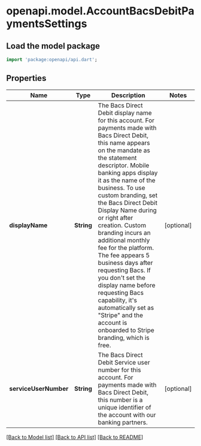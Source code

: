 # openapi.model.AccountBacsDebitPaymentsSettings

## Load the model package
```dart
import 'package:openapi/api.dart';
```

## Properties
Name | Type | Description | Notes
------------ | ------------- | ------------- | -------------
**displayName** | **String** | The Bacs Direct Debit display name for this account. For payments made with Bacs Direct Debit, this name appears on the mandate as the statement descriptor. Mobile banking apps display it as the name of the business. To use custom branding, set the Bacs Direct Debit Display Name during or right after creation. Custom branding incurs an additional monthly fee for the platform. The fee appears 5 business days after requesting Bacs. If you don't set the display name before requesting Bacs capability, it's automatically set as \"Stripe\" and the account is onboarded to Stripe branding, which is free. | [optional] 
**serviceUserNumber** | **String** | The Bacs Direct Debit Service user number for this account. For payments made with Bacs Direct Debit, this number is a unique identifier of the account with our banking partners. | [optional] 

[[Back to Model list]](../README.md#documentation-for-models) [[Back to API list]](../README.md#documentation-for-api-endpoints) [[Back to README]](../README.md)



